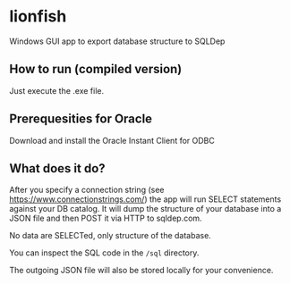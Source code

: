# lionfish
Windows GUI app to export database structure to SQLDep

## How to run (compiled version)

Just execute the .exe file.

## Prerequesities for Oracle

Download and install the Oracle Instant Client for ODBC

## What does it do?

After you specify a connection string (see https://www.connectionstrings.com/)
the app will run SELECT statements against your DB catalog. It will dump the
structure of your database into a JSON file and then POST it via HTTP to sqldep.com.

No data are SELECTed, only structure of the database.

You can inspect the SQL code in the `/sql` directory.

The outgoing JSON file will also be stored locally for your convenience.
